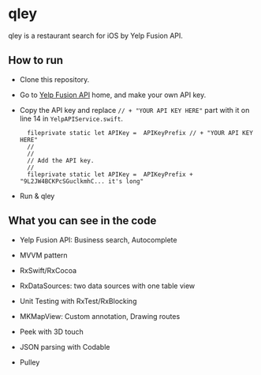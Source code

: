 # qley
qley is a restaurant search for iOS by Yelp Fusion API.


## How to run
- Clone this repository.
- Go to [Yelp Fusion API](https://www.yelp.com/developers/documentation/v3/get_started) home, and make your own API key.
- Copy the API key and replace `// + "YOUR API KEY HERE"` part with it on line 14 in `YelpAPIService.swift`.

        fileprivate static let APIKey =  APIKeyPrefix // + "YOUR API KEY HERE"
        //
        //
        // Add the API key.
        //
        fileprivate static let APIKey =  APIKeyPrefix + "9L2JW4BCKPcSGuclkmhC... it's long"


- Run & qley

## What you can see in the code

- Yelp Fusion API: Business search, Autocomplete

- MVVM pattern

- RxSwift/RxCocoa

- RxDataSources: two data sources with one table view

- Unit Testing with RxTest/RxBlocking

- MKMapView: Custom annotation, Drawing routes

- Peek with 3D touch

- JSON parsing with Codable

- Pulley
